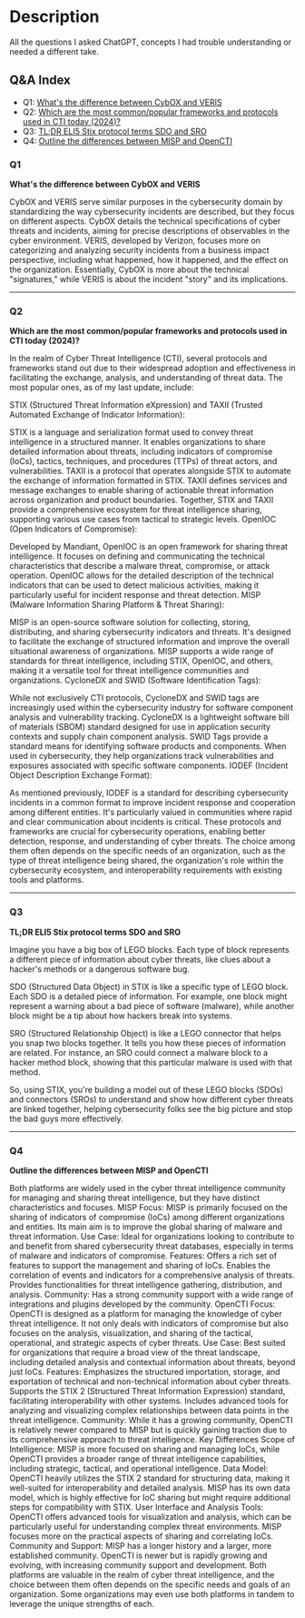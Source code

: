 # Description 
All the questions I asked ChatGPT, concepts I had trouble understanding or needed a different take. 

## Q&A Index
- Q1: [What's the difference between CybOX and VERIS](#Q1)
- Q2: [Which are the most common/popular frameworks and protocols used in CTI today (2024)?](#Q2)
- Q3: [TL;DR ELI5 Stix protocol terms SDO and SRO](#Q3)
- Q4: [Outline the differences between MISP and OpenCTI](#Q4)

### Q1
**What's the difference between CybOX and VERIS**

CybOX and VERIS serve similar purposes in the cybersecurity domain by standardizing the way cybersecurity incidents are described, but they focus on different aspects. CybOX details the technical specifications of cyber threats and incidents, aiming for precise descriptions of observables in the cyber environment. VERIS, developed by Verizon, focuses more on categorizing and analyzing security incidents from a business impact perspective, including what happened, how it happened, and the effect on the organization. Essentially, CybOX is more about the technical "signatures," while VERIS is about the incident "story" and its implications.  

---

### Q2
**Which are the most common/popular frameworks and protocols used in CTI today (2024)?**

In the realm of Cyber Threat Intelligence (CTI), several protocols and frameworks stand out due to their widespread adoption and effectiveness in facilitating the exchange, analysis, and understanding of threat data. The most popular ones, as of my last update, include:

STIX (Structured Threat Information eXpression) and TAXII (Trusted Automated Exchange of Indicator Information):

STIX is a language and serialization format used to convey threat intelligence in a structured manner. It enables organizations to share detailed information about threats, including indicators of compromise (IoCs), tactics, techniques, and procedures (TTPs) of threat actors, and vulnerabilities. TAXII is a protocol that operates alongside STIX to automate the exchange of information formatted in STIX. TAXII defines services and message exchanges to enable sharing of actionable threat information across organization and product boundaries. Together, STIX and TAXII provide a comprehensive ecosystem for threat intelligence sharing, supporting various use cases from tactical to strategic levels. OpenIOC (Open Indicators of Compromise):

Developed by Mandiant, OpenIOC is an open framework for sharing threat intelligence. It focuses on defining and communicating the technical characteristics that describe a malware threat, compromise, or attack operation. OpenIOC allows for the detailed description of the technical indicators that can be used to detect malicious activities, making it particularly useful for incident response and threat detection. MISP (Malware Information Sharing Platform & Threat Sharing):

MISP is an open-source software solution for collecting, storing, distributing, and sharing cybersecurity indicators and threats. It's designed to facilitate the exchange of structured information and improve the overall situational awareness of organizations. MISP supports a wide range of standards for threat intelligence, including STIX, OpenIOC, and others, making it a versatile tool for threat intelligence communities and organizations. CycloneDX and SWID (Software Identification Tags):

While not exclusively CTI protocols, CycloneDX and SWID tags are increasingly used within the cybersecurity industry for software component analysis and vulnerability tracking. CycloneDX is a lightweight software bill of materials (SBOM) standard designed for use in application security contexts and supply chain component analysis. SWID Tags provide a standard means for identifying software products and components. When used in cybersecurity, they help organizations track vulnerabilities and exposures associated with specific software components. IODEF (Incident Object Description Exchange Format):

As mentioned previously, IODEF is a standard for describing cybersecurity incidents in a common format to improve incident response and cooperation among different entities. It's particularly valued in communities where rapid and clear communication about incidents is critical. These protocols and frameworks are crucial for cybersecurity operations, enabling better detection, response, and understanding of cyber threats. The choice among them often depends on the specific needs of an organization, such as the type of threat intelligence being shared, the organization's role within the cybersecurity ecosystem, and interoperability requirements with existing tools and platforms.

---

### Q3 
**TL;DR ELI5 Stix protocol terms SDO and SRO**  

Imagine you have a big box of LEGO blocks. Each type of block represents a different piece of information about cyber threats, like clues about a hacker's methods or a dangerous software bug.

SDO (Structured Data Object) in STIX is like a specific type of LEGO block. Each SDO is a detailed piece of information. For example, one block might represent a warning about a bad piece of software (malware), while another block might be a tip about how hackers break into systems.

SRO (Structured Relationship Object) is like a LEGO connector that helps you snap two blocks together. It tells you how these pieces of information are related. For instance, an SRO could connect a malware block to a hacker method block, showing that this particular malware is used with that method.

So, using STIX, you're building a model out of these LEGO blocks (SDOs) and connectors (SROs) to understand and show how different cyber threats are linked together, helping cybersecurity folks see the big picture and stop the bad guys more effectively.

---  

### Q4 
**Outline the differences between MISP and OpenCTI**  

Both platforms are widely used in the cyber threat intelligence community for managing and sharing threat intelligence, but they have distinct characteristics and focuses.
MISP
Focus: MISP is primarily focused on the sharing of indicators of compromise (IoCs) among different organizations and entities. Its main aim is to improve the global sharing of malware and threat information.
Use Case: Ideal for organizations looking to contribute to and benefit from shared cybersecurity threat databases, especially in terms of malware and indicators of compromise.
Features:
Offers a rich set of features to support the management and sharing of IoCs.
Enables the correlation of events and indicators for a comprehensive analysis of threats.
Provides functionalities for threat intelligence gathering, distribution, and analysis.
Community: Has a strong community support with a wide range of integrations and plugins developed by the community.
OpenCTI
Focus: OpenCTI is designed as a platform for managing the knowledge of cyber threat intelligence. It not only deals with indicators of compromise but also focuses on the analysis, visualization, and sharing of the tactical, operational, and strategic aspects of cyber threats.
Use Case: Best suited for organizations that require a broad view of the threat landscape, including detailed analysis and contextual information about threats, beyond just IoCs.
Features:
Emphasizes the structured importation, storage, and exportation of technical and non-technical information about cyber threats.
Supports the STIX 2 (Structured Threat Information Expression) standard, facilitating interoperability with other systems.
Includes advanced tools for analyzing and visualizing complex relationships between data points in the threat intelligence.
Community: While it has a growing community, OpenCTI is relatively newer compared to MISP but is quickly gaining traction due to its comprehensive approach to threat intelligence.
Key Differences
Scope of Intelligence: MISP is more focused on sharing and managing IoCs, while OpenCTI provides a broader range of threat intelligence capabilities, including strategic, tactical, and operational intelligence.
Data Model: OpenCTI heavily utilizes the STIX 2 standard for structuring data, making it well-suited for interoperability and detailed analysis. MISP has its own data model, which is highly effective for IoC sharing but might require additional steps for compatibility with STIX.
User Interface and Analysis Tools: OpenCTI offers advanced tools for visualization and analysis, which can be particularly useful for understanding complex threat environments. MISP focuses more on the practical aspects of sharing and correlating IoCs.
Community and Support: MISP has a longer history and a larger, more established community. OpenCTI is newer but is rapidly growing and evolving, with increasing community support and development.
Both platforms are valuable in the realm of cyber threat intelligence, and the choice between them often depends on the specific needs and goals of an organization. Some organizations may even use both platforms in tandem to leverage the unique strengths of each.

